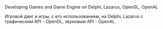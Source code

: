 Developing Games and Game Engine on Delphi, Lazarus, OpenGL, OpenAL

Игровой двиг и игры, с его использованием, на Delphi, Lazarus с графическим API - OpenGL, звуковым API - OpenAL.